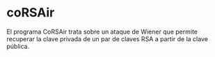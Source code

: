 # coRSAir
El programa CoRSAir trata sobre un ataque de Wiener que permite recuperar la clave privada de un par de claves RSA a partir de la clave pública.
